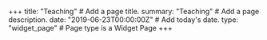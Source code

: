 +++
title: "Teaching"  # Add a page title.
summary: "Teaching"  # Add a page description.
date: "2019-06-23T00:00:00Z"  # Add today's date.
type: "widget_page"  # Page type is a Widget Page
+++
